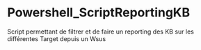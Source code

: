 # Powershell_ScriptReportingKB
Script permettant de filtrer et de faire un reporting des KB sur les différentes Target depuis un Wsus
